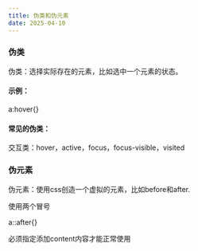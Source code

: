 ```yaml
---
title: 伪类和伪元素
date: 2025-04-10
---
```

### 伪类
伪类：选择实际存在的元素，比如选中一个元素的状态。

#### 示例：

a:hover{}

#### 常见的伪类：

交互类：hover，active，focus，focus-visible，visited



### 伪元素
伪元素：使用css创造一个虚拟的元素，比如before和after.

使用两个冒号

a::after{}

必须指定添加content内容才能正常使用